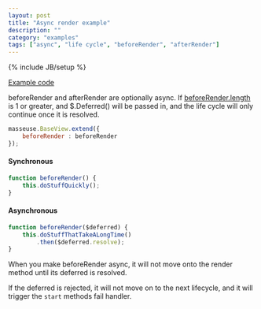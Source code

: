 ```yaml
---
layout: post
title: "Async render example"
description: ""
category: "examples"
tags: ["async", "life cycle", "beforeRender", "afterRender"]
---
```

{% include JB/setup %}

[Example code](http://solid-interactive.github.io/masseuse-examples/async-render)

beforeRender and afterRender are optionally async. If [beforeRender.length](https://developer.mozilla.org/en-US/docs/Web/JavaScript/Reference/Global_Objects/Function/length) is 1 or greater, and $.Deferred() will be passed in, and the life cycle will only continue once it is resolved.


```javascript
masseuse.BaseView.extend({
    beforeRender : beforeRender
});
```

#### Synchronous

```javascript
function beforeRender() {
    this.doStuffQuickly();
}
```
#### Asynchronous

```javascript
function beforeRender($deferred) {
    this.doStuffThatTakeALongTime()
        .then($deferred.resolve);
}
```

When you make beforeRender async, it will not move onto the render method until its deferred is resolved.

If the deferred is rejected, it will not move on to the next lifecycle,
and it will trigger the `start` methods fail handler.